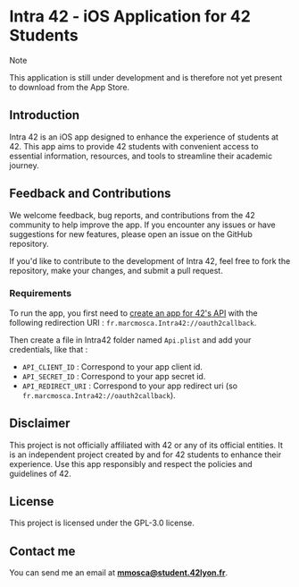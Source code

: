 # Intra 42 - iOS Application for 42 Students

> [!NOTE]
> This application is still under development and is therefore not yet present to download from the App Store.

## Introduction

Intra 42 is an iOS app designed to enhance the experience of students at 42.
This app aims to provide 42 students with convenient access to essential information, resources, and tools to streamline their academic journey.

## Feedback and Contributions

We welcome feedback, bug reports, and contributions from the 42 community to help improve the app.
If you encounter any issues or have suggestions for new features, please open an issue on the GitHub repository.

If you'd like to contribute to the development of Intra 42, feel free to fork the repository, make your changes, and submit a pull request.

### Requirements

To run the app, you first need to [create an app for 42's API](https://profile.intra.42.fr/oauth/applications/new) with the following redirection URI : `fr.marcmosca.Intra42://oauth2callback`.

Then create a file in Intra42 folder named `Api.plist` and add your credentials, like that :

- `API_CLIENT_ID` : Correspond to your app client id.
- `API_SECRET_ID` : Correspond to your app secret id.
- `API_REDIRECT_URI` : Correspond to your app redirect uri (so `fr.marcmosca.Intra42://oauth2callback`).

## Disclaimer

This project is not officially affiliated with 42 or any of its official entities.
It is an independent project created by and for 42 students to enhance their experience.
Use this app responsibly and respect the policies and guidelines of 42.

## License

This project is licensed under the GPL-3.0 license.

## Contact me

You can send me an email at **mmosca@student.42lyon.fr**.
